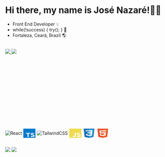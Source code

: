 # Hi there, my name is José Nazaré!👋👋

   <ul>
        <li>Front End Developer 💡 </li>
        <li>while(!success) { try(); } 🧠</li>
        <li>Fortaleza, Ceará, Brazil 🌎</li>
   </ul>
   
   ##

<div align="left" style="height:13rem">
  <a href="https://github.com/nazarejose"> 
     <img style="height:13rem" src="https://github-readme-stats.vercel.app/api/top-langs/?username=nazarejose&hide_progress=true&theme=tokyonight&hide_progress=true&layout=compact" />
  </a>
  <a href="https://github.com/nazarejose">
    <img style="height:13rem" src="https://github-readme-stats.vercel.app/api?username=nazarejose&show_icons=true&theme=tokyonight" align="top" height="auto" width="auto" /> 
  </a>
</div>

##
<div style="display: inline_block"><br>
  <img align="center" alt="React" height="30" width="40" src="https://cdn.jsdelivr.net/gh/devicons/devicon@latest/icons/react/react-original.svg" />
  <img align="center" alt="Rafa-Ts" height="30" width="40" src="https://raw.githubusercontent.com/devicons/devicon/master/icons/typescript/typescript-plain.svg">
  <img align="center" alt="TailwindCSS" height="30" width="40" src="https://cdn.jsdelivr.net/gh/devicons/devicon@latest/icons/tailwindcss/tailwindcss-original.svg" />
  <img align="center" alt="Js" height="30" width="40" src="https://raw.githubusercontent.com/devicons/devicon/master/icons/javascript/javascript-plain.svg">
  <img align="center" alt="CSS" height="30" width="40" src="https://raw.githubusercontent.com/devicons/devicon/master/icons/css3/css3-original.svg">
  <img align="center" alt="HTML" height="30" width="40" src="https://raw.githubusercontent.com/devicons/devicon/master/icons/html5/html5-original.svg">         
</div>
  
  ##
  
  <div> 
  <a href ="mailto:nazarejosecontact@gmail.com" target="_blank"><img src="https://img.shields.io/badge/-Gmail-%23333?style=for-the-badge&logo=gmail&logoColor=white"></a>
  <a href="https://www.linkedin.com/in/josenazare/" target="_blank"><img src="https://img.shields.io/badge/-LinkedIn-%230077B5?style=for-the-badge&logo=linkedin&logoColor=white"></a> 
    
</div>

